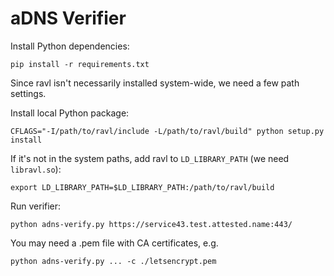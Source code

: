 # aDNS Verifier

Install Python dependencies:

```
pip install -r requirements.txt
```

Since ravl isn't necessarily installed system-wide, we need a few path settings.

Install local Python package:

```
CFLAGS="-I/path/to/ravl/include -L/path/to/ravl/build" python setup.py install
```

If it's not in the system paths, add ravl to `LD_LIBRARY_PATH` (we need `libravl.so`):

```
export LD_LIBRARY_PATH=$LD_LIBRARY_PATH:/path/to/ravl/build
```

Run verifier:

```
python adns-verify.py https://service43.test.attested.name:443/
```

You may need a .pem file with CA certificates, e.g.

```
python adns-verify.py ... -c ./letsencrypt.pem
```
